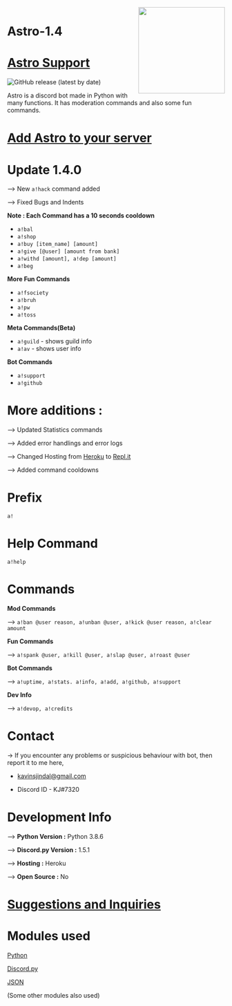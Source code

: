 <img src = "https://cdn.discordapp.com/attachments/800269388372508692/803553437252845598/invert.png" align="right" height="200" width="200">

# Astro-1.4
 
# [Astro Support](https://discord.gg/JaekSMuje9)

 ![GitHub release (latest by date)](https://img.shields.io/github/v/release/kavinjindal/Astro-999?style=for-the-badge)


Astro is a discord bot made in Python with many functions. It has moderation commands and also some fun commands.

# [Add Astro to your server](https://discord.com/api/oauth2/authorize?client_id=795861753627672607&permissions=0&scope=bot)

# Update 1.4.0

--> New `a!hack` command added

--> Fixed Bugs and Indents


**Note : Each Command has a 10 seconds cooldown**

* `a!bal`
* `a!shop`
* `a!buy [item_name] [amount]`
* `a!give [@user] [amount from bank]`
* `a!withd [amount], a!dep [amount]`
* `a!beg`

**More Fun Commands**

* `a!fsociety`
* `a!bruh`
* `a!pw`
* `a!toss`

**Meta Commands(Beta)** 
* `a!guild` - shows guild info
* `a!av` - shows user info

**Bot Commands**
* `a!support`
* `a!github`

# More additions : 

--> Updated Statistics commands

--> Added error handlings and error logs

--> Changed Hosting from [Heroku](https://www.heroku.com/) to [Repl.it](https://repl.it/)

--> Added command cooldowns


# Prefix
`a!`

# Help Command
`a!help`

# Commands

**Mod Commands**

--> `a!ban @user reason, a!unban @user, a!kick @user reason, a!clear amount`

**Fun Commands**

--> `a!spank @user, a!kill @user, a!slap @user, a!roast @user`

**Bot Commands**

--> `a!uptime, a!stats. a!info, a!add, a!github, a!support`

**Dev Info**

--> `a!devop, a!credits`

# Contact

-> If you encounter any problems or suspicious behaviour with bot, then report it to me here,

* kavinsjindal@gmail.com

* Discord ID - KJ#7320

# Development Info

--> **Python Version :** Python 3.8.6

--> **Discord.py Version :** 1.5.1

--> **Hosting :** Heroku

--> **Open Source :** No

# [Suggestions and Inquiries](https://github.com/kavinjindal/Astro-999/issues)

# Modules used

[Python](https://www.python.org/)

[Discord.py](https://discordpy.readthedocs.io/en/latest/)

[JSON](https://www.json.org/)

(Some other modules also used)
